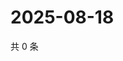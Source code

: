 # 2025-08-18

共 0 条

<!-- BEGIN ZHIHUQUESTIONS -->
<!-- 最后更新时间 Mon Aug 18 2025 07:10:59 GMT+0800 (China Standard Time) -->

<!-- END ZHIHUQUESTIONS -->
